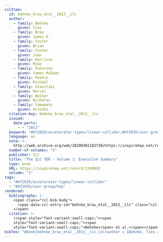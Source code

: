 ```yaml
---
cslItem:
  id: behnke_brau_etal__2013__ilc
  author:
    - family: Behnke
      given: Ties
    - family: Brau
      given: James E.
    - family: Foster
      given: Brian
    - family: Fuster
      given: Juan
    - family: Harrison
      given: Mike
    - family: Paterson
      given: James McEwan
    - family: Peskin
      given: Michael
    - family: Stanitzki
      given: Marcel
    - family: Walker
      given: Nicholas
    - family: Yamamoto
      given: Hitoshi
  citation-key: behnke_brau_etal__2013__ilc
  issued:
    date-parts:
      - - "2013"
  keyword: "#bf2035/accelerator-types/linear-collider;#bf2035/user-group/hep"
  language: en
  note: >-
    http://web.archive.org/web/20200302182730/https://inspirehep.net/record/1240093
  number-of-volumes: "5"
  publisher: ILC
  title: "The ILC TDR - Volume 1: Executive Summary"
  type: book
  URL: https://inspirehep.net/record/1240093
  volume: "1"
tags:
  - "#bf2035/accelerator-types/linear-collider"
  - "#bf2035/user-group/hep"
rendered:
  bibliography: |-
    <span class="csl-bib-body">
      <span data-csl-entry-id="behnke_brau_etal__2013__ilc" class="csl-entry"><span class='author-bib'>Behnke, Brau, J. E., Foster, B., Fuster, J., Harrison, M., Paterson, J. M., Peskin, M., Stanitzki, M., Walker, N., &#38; Yamamoto, H.</span>. <span class='date-bib'>(2013)</span>. <span class='title'><i><b><span style="font-style:normal;">The ILC TDR - Volume 1: Executive Summary</span></b></i></span> (Bd. 1). ILC. <span class='URL'><a href='https://inspirehep.net/record/1240093'>LINK</a></span></span>
    </span>
  citation: >-
    (<span style="font-variant:small-caps;"><span
    style="font-variant:small-caps;"><span
    style="font-variant:small-caps;">Behnke</span> et al.</span></span>, 2013)
bibTex: "@book{behnke_brau_etal__2013__ilc,\n\tauthor = {Behnke, Ties and Brau, James E. and Foster, Brian and Fuster, Juan and Harrison, Mike and Paterson, James McEwan and Peskin, Michael and Stanitzki, Marcel and Walker, Nicholas and Yamamoto, Hitoshi},\n\tyear = {2013},\n\tnote = {http://web.archive.org/web/20200302182730/https://inspirehep.net/record/1240093},\n\tpublisher = {ILC},\n\ttitle = {The {ILC} {TDR} - {Volume} 1: Executive {Summary}},\n\turl = {https://inspirehep.net/record/1240093},\n\tvolume = {1},\n}\n\n"
---
```

